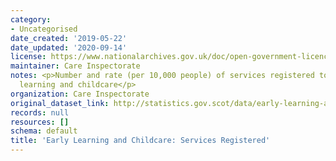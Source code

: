 ```yaml
---
category:
- Uncategorised
date_created: '2019-05-22'
date_updated: '2020-09-14'
license: https://www.nationalarchives.gov.uk/doc/open-government-licence/version/3/
maintainer: Care Inspectorate
notes: <p>Number and rate (per 10,000 people) of services registered to provide early
  learning and childcare</p>
organization: Care Inspectorate
original_dataset_link: http://statistics.gov.scot/data/early-learning-and-childcare-services-registered
records: null
resources: []
schema: default
title: 'Early Learning and Childcare: Services Registered'
---
```

